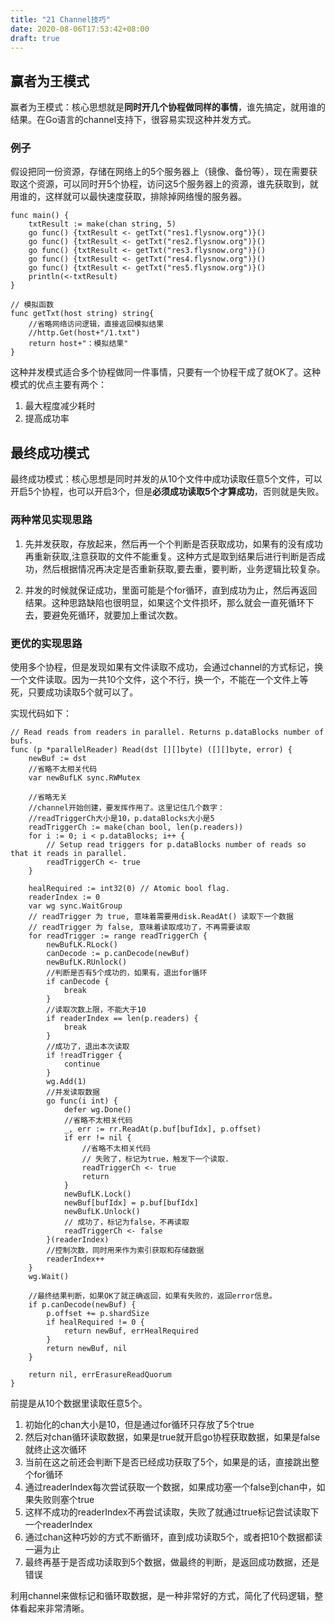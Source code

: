 ```yaml
---
title: "21 Channel技巧"
date: 2020-08-06T17:53:42+08:00
draft: true
---
```


## 赢者为王模式

赢者为王模式：核心思想就是**同时开几个协程做同样的事情**，谁先搞定，就用谁的结果。在Go语言的channel支持下，很容易实现这种并发方式。

### 例子

假设把同一份资源，存储在网络上的5个服务器上（镜像、备份等），现在需要获取这个资源，可以同时开5个协程，访问这5个服务器上的资源，谁先获取到，就用谁的，这样就可以最快速度获取，排除掉网络慢的服务器。

```golang
func main() {
    txtResult := make(chan string, 5)
    go func() {txtResult <- getTxt("res1.flysnow.org")}()
    go func() {txtResult <- getTxt("res2.flysnow.org")}()
    go func() {txtResult <- getTxt("res3.flysnow.org")}()
    go func() {txtResult <- getTxt("res4.flysnow.org")}()
    go func() {txtResult <- getTxt("res5.flysnow.org")}()
    println(<-txtResult)
}

// 模拟函数
func getTxt(host string) string{
    //省略网络访问逻辑，直接返回模拟结果
    //http.Get(host+"/1.txt")
    return host+"：模拟结果"
}
```

这种并发模式适合多个协程做同一件事情，只要有一个协程干成了就OK了。这种模式的优点主要有两个：

1. 最大程度减少耗时
2. 提高成功率

## 最终成功模式

最终成功模式：核心思想是同时并发的从10个文件中成功读取任意5个文件，可以开启5个协程，也可以开启3个，但是**必须成功读取5个才算成功**，否则就是失败。

### 两种常见实现思路

1. 先并发获取，存放起来，然后再一个个判断是否获取成功，如果有的没有成功再重新获取,注意获取的文件不能重复。这种方式是取到结果后进行判断是否成功，然后根据情况再决定是否重新获取,要去重，要判断，业务逻辑比较复杂。

2. 并发的时候就保证成功，里面可能是个for循环，直到成功为止，然后再返回结果。这种思路缺陷也很明显，如果这个文件损坏，那么就会一直死循环下去，要避免死循环，就要加上重试次数。

### 更优的实现思路

使用多个协程，但是发现如果有文件读取不成功，会通过channel的方式标记，换一个文件读取。因为一共10个文件，这个不行，换一个，不能在一个文件上等死，只要成功读取5个就可以了。

实现代码如下：

```golang
// Read reads from readers in parallel. Returns p.dataBlocks number of bufs.
func (p *parallelReader) Read(dst [][]byte) ([][]byte, error) {
    newBuf := dst
    //省略不太相关代码
    var newBufLK sync.RWMutex

    //省略无关
    //channel开始创建，要发挥作用了。这里记住几个数字：
    //readTriggerCh大小是10，p.dataBlocks大小是5
    readTriggerCh := make(chan bool, len(p.readers))
    for i := 0; i < p.dataBlocks; i++ {
        // Setup read triggers for p.dataBlocks number of reads so that it reads in parallel.
        readTriggerCh <- true
    }

    healRequired := int32(0) // Atomic bool flag.
    readerIndex := 0
    var wg sync.WaitGroup
    // readTrigger 为 true, 意味着需要用disk.ReadAt() 读取下一个数据
    // readTrigger 为 false, 意味着读取成功了，不再需要读取
    for readTrigger := range readTriggerCh {
        newBufLK.RLock()
        canDecode := p.canDecode(newBuf)
        newBufLK.RUnlock()
        //判断是否有5个成功的，如果有，退出for循环
        if canDecode {
            break
        }
        //读取次数上限，不能大于10
        if readerIndex == len(p.readers) {
            break
        }
        //成功了，退出本次读取
        if !readTrigger {
            continue
        }
        wg.Add(1)
        //并发读取数据
        go func(i int) {
            defer wg.Done()
            //省略不太相关代码
            _, err := rr.ReadAt(p.buf[bufIdx], p.offset)
            if err != nil {
                //省略不太相关代码
                // 失败了，标记为true，触发下一个读取.
                readTriggerCh <- true
                return
            }
            newBufLK.Lock()
            newBuf[bufIdx] = p.buf[bufIdx]
            newBufLK.Unlock()
            // 成功了，标记为false，不再读取
            readTriggerCh <- false
        }(readerIndex)
        //控制次数，同时用来作为索引获取和存储数据
        readerIndex++
    }
    wg.Wait()

    //最终结果判断，如果OK了就正确返回，如果有失败的，返回error信息。
    if p.canDecode(newBuf) {
        p.offset += p.shardSize
        if healRequired != 0 {
            return newBuf, errHealRequired
        }
        return newBuf, nil
    }

    return nil, errErasureReadQuorum
}
```

前提是从10个数据里读取任意5个。

1. 初始化的chan大小是10，但是通过for循环只存放了5个true
2. 然后对chan循环读取数据，如果是true就开启go协程获取数据，如果是false就终止这次循环
3. 当前在这之前还会判断下是否已经成功获取了5个，如果是的话，直接跳出整个for循环
4. 通过readerIndex每次尝试获取一个数据，如果成功塞一个false到chan中，如果失败则塞个true
5. 这样不成功的readerIndex不再尝试读取，失败了就通过true标记尝试读取下一个readerIndex
6. 通过chan这种巧妙的方式不断循环，直到成功读取5个，或者把10个数据都读一遍为止
7. 最终再基于是否成功读取到5个数据，做最终的判断，是返回成功数据，还是错误

利用channel来做标记和循环取数据，是一种非常好的方式，简化了代码逻辑，整体看起来非常清晰。
